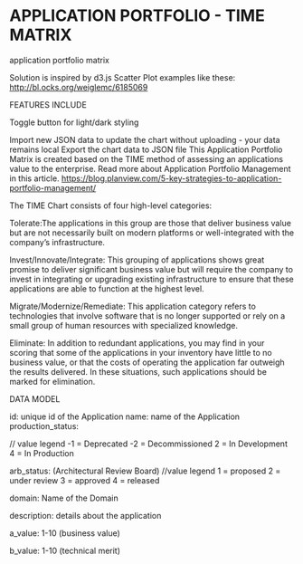 # APPLICATION PORTFOLIO - TIME MATRIX
application portfolio matrix

Solution is inspired by d3.js Scatter Plot examples like these: http://bl.ocks.org/weiglemc/6185069

FEATURES INCLUDE

Toggle button for light/dark styling


Import new JSON data to update the chart without uploading - your data remains local
Export the chart data to JSON file
This Application Portfolio Matrix is created based on the TIME method of assessing an applications value to the enterprise. Read more about Application Portfolio Management in this article. https://blog.planview.com/5-key-strategies-to-application-portfolio-management/

The TIME Chart consists of four high-level categories:

Tolerate:The applications in this group are those that deliver business value but are not necessarily built on modern platforms or well-integrated with the company’s infrastructure.

Invest/Innovate/Integrate: This grouping of applications shows great promise to deliver significant business value but will require the company to invest in integrating or upgrading existing infrastructure to ensure that these applications are able to function at the highest level.

Migrate/Modernize/Remediate: This application category refers to technologies that involve software that is no longer supported or rely on a small group of human resources with specialized knowledge.

Eliminate: In addition to redundant applications, you may find in your scoring that some of the applications in your inventory have little to no business value, or that the costs of operating the application far outweigh the results delivered. In these situations, such applications should be marked for elimination.

DATA MODEL

id: unique id of the Application name: name of the Application production_status:

// value legend
-1 = Deprecated
-2 = Decommissioned
2 = In Development
4 = In Production

arb_status: (Architectural Review Board)
//value legend
1 = proposed
2 = under review
3 = approved
4 = released

domain: Name of the Domain

description: details about the application

a_value: 1-10 (business value)

b_value: 1-10 (technical merit)
